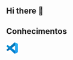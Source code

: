 ## Hi there 👋

## Conhecimentos
<a href="https://code.visualstudio.com/" title="Visual Studio Code"><img src="icons/vscode.png" /></a>
<!--
**marcelogcatnguiba/marcelogcatnguiba** is a ✨ _special_ ✨ repository because its `README.md` (this file) appears on your GitHub profile.

Here are some ideas to get you started:

- 🔭 I’m currently working on ...
- 🌱 I’m currently learning ...
- 👯 I’m looking to collaborate on ...
- 🤔 I’m looking for help with ...
- 💬 Ask me about ...
- 📫 How to reach me: ...
- 😄 Pronouns: ...
- ⚡ Fun fact: ...
-->
